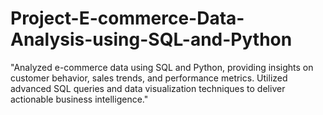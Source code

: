 # Project-E-commerce-Data-Analysis-using-SQL-and-Python
"Analyzed e-commerce data using SQL and Python, providing insights on customer behavior, sales trends, and performance metrics. Utilized advanced SQL queries and data visualization techniques to deliver actionable business intelligence."
